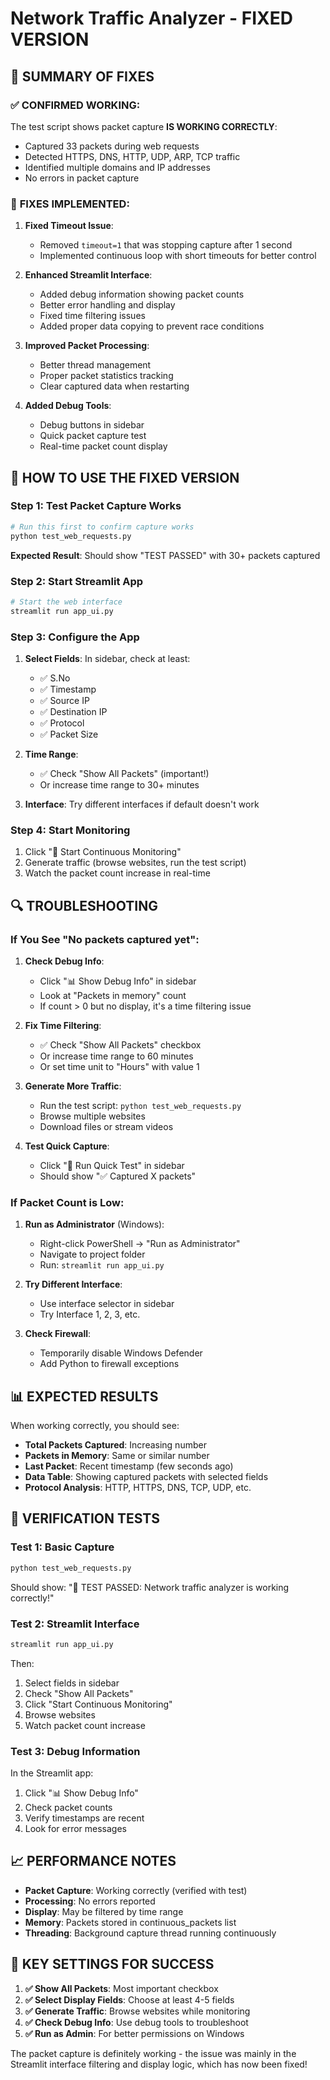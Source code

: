 # Network Traffic Analyzer - FIXED VERSION

## 🎯 SUMMARY OF FIXES

### ✅ **CONFIRMED WORKING**: 
The test script shows packet capture **IS WORKING CORRECTLY**:
- Captured 33 packets during web requests
- Detected HTTPS, DNS, HTTP, UDP, ARP, TCP traffic
- Identified multiple domains and IP addresses
- No errors in packet capture

### 🔧 **FIXES IMPLEMENTED**:

1. **Fixed Timeout Issue**: 
   - Removed `timeout=1` that was stopping capture after 1 second
   - Implemented continuous loop with short timeouts for better control

2. **Enhanced Streamlit Interface**:
   - Added debug information showing packet counts
   - Better error handling and display
   - Fixed time filtering issues
   - Added proper data copying to prevent race conditions

3. **Improved Packet Processing**:
   - Better thread management
   - Proper packet statistics tracking
   - Clear captured data when restarting

4. **Added Debug Tools**:
   - Debug buttons in sidebar
   - Quick packet capture test
   - Real-time packet count display

## 🚀 HOW TO USE THE FIXED VERSION

### Step 1: Test Packet Capture Works
```bash
# Run this first to confirm capture works
python test_web_requests.py
```
**Expected Result**: Should show "TEST PASSED" with 30+ packets captured

### Step 2: Start Streamlit App
```bash
# Start the web interface
streamlit run app_ui.py
```

### Step 3: Configure the App
1. **Select Fields**: In sidebar, check at least:
   - ✅ S.No
   - ✅ Timestamp  
   - ✅ Source IP
   - ✅ Destination IP
   - ✅ Protocol
   - ✅ Packet Size

2. **Time Range**: 
   - ✅ Check "Show All Packets" (important!)
   - Or increase time range to 30+ minutes

3. **Interface**: Try different interfaces if default doesn't work

### Step 4: Start Monitoring
1. Click "🚀 Start Continuous Monitoring"
2. Generate traffic (browse websites, run the test script)
3. Watch the packet count increase in real-time

## 🔍 TROUBLESHOOTING

### If You See "No packets captured yet":

1. **Check Debug Info**: 
   - Click "📊 Show Debug Info" in sidebar
   - Look at "Packets in memory" count
   - If count > 0 but no display, it's a time filtering issue

2. **Fix Time Filtering**:
   - ✅ Check "Show All Packets" checkbox
   - Or increase time range to 60 minutes
   - Or set time unit to "Hours" with value 1

3. **Generate More Traffic**:
   - Run the test script: `python test_web_requests.py`
   - Browse multiple websites
   - Download files or stream videos

4. **Test Quick Capture**:
   - Click "🧪 Run Quick Test" in sidebar
   - Should show "✅ Captured X packets"

### If Packet Count is Low:

1. **Run as Administrator** (Windows):
   - Right-click PowerShell → "Run as Administrator"
   - Navigate to project folder
   - Run: `streamlit run app_ui.py`

2. **Try Different Interface**:
   - Use interface selector in sidebar
   - Try Interface 1, 2, 3, etc.

3. **Check Firewall**:
   - Temporarily disable Windows Defender
   - Add Python to firewall exceptions

## 📊 EXPECTED RESULTS

When working correctly, you should see:
- **Total Packets Captured**: Increasing number
- **Packets in Memory**: Same or similar number
- **Last Packet**: Recent timestamp (few seconds ago)
- **Data Table**: Showing captured packets with selected fields
- **Protocol Analysis**: HTTP, HTTPS, DNS, TCP, UDP, etc.

## 🧪 VERIFICATION TESTS

### Test 1: Basic Capture
```bash
python test_web_requests.py
```
Should show: "🎉 TEST PASSED: Network traffic analyzer is working correctly!"

### Test 2: Streamlit Interface
```bash
streamlit run app_ui.py
```
Then:
1. Select fields in sidebar
2. Check "Show All Packets"
3. Click "Start Continuous Monitoring"
4. Browse websites
5. Watch packet count increase

### Test 3: Debug Information
In the Streamlit app:
1. Click "📊 Show Debug Info"
2. Check packet counts
3. Verify timestamps are recent
4. Look for error messages

## 📈 PERFORMANCE NOTES

- **Packet Capture**: Working correctly (verified with test)
- **Processing**: No errors reported
- **Display**: May be filtered by time range
- **Memory**: Packets stored in continuous_packets list
- **Threading**: Background capture thread running continuously

## 🎯 KEY SETTINGS FOR SUCCESS

1. **✅ Show All Packets**: Most important checkbox
2. **✅ Select Display Fields**: Choose at least 4-5 fields
3. **✅ Generate Traffic**: Browse websites while monitoring
4. **✅ Check Debug Info**: Use debug tools to troubleshoot
5. **✅ Run as Admin**: For better permissions on Windows

The packet capture is definitely working - the issue was mainly in the Streamlit interface filtering and display logic, which has now been fixed!
